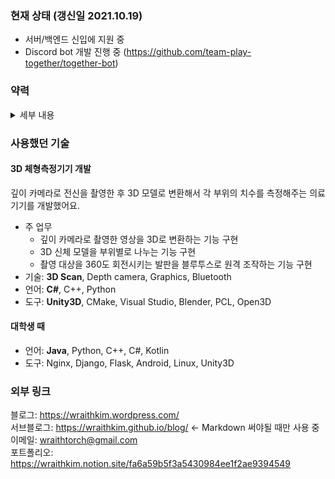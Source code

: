 ### 현재 상태 (갱신일 2021.10.19)

- 서버/백엔드 신입에 지원 중
- Discord bot 개발 진행 중 (https://github.com/team-play-together/together-bot)

### 약력

<details>
<summary markdown="span">세부 내용</summary>
2014.03 ~ 2019.02 중앙대 서울캠퍼스 컴퓨터공학부 수석 졸업 (졸업평점 4.38/4.5)<br>
2018.12 ~ 2021.02 의료기기 스타트업 '팀엘리시움' 근무 (병역특례, 3D 체형측정기기 개발)  
</details>

### 사용했던 기술

#### 3D 체형측정기기 개발

깊이 카메라로 전신을 촬영한 후 3D 모델로 변환해서 각 부위의 치수를 측정해주는 의료기기를 개발했어요.

- 주 업무 
  - 깊이 카메라로 촬영한 영상을 3D로 변환하는 기능 구현
  - 3D 신체 모델을 부위별로 나누는 기능 구현
  - 촬영 대상을 360도 회전시키는 발판을 블루투스로 원격 조작하는 기능 구현
- 기술: **3D Scan**, Depth camera, Graphics, Bluetooth
- 언어: **C#**, C++, Python
- 도구: **Unity3D**, CMake, Visual Studio, Blender, PCL, Open3D

#### 대학생 때

- 언어: **Java**, Python, C++, C#, Kotlin
- 도구: Nginx, Django, Flask, Android, Linux, Unity3D

### 외부 링크

블로그: https://wraithkim.wordpress.com/  
서브블로그: https://wraithkim.github.io/blog/ <- Markdown 써야될 때만 사용 중  
이메일: wraithtorch@gmail.com  
포트폴리오: https://wraithkim.notion.site/fa6a59b5f3a5430984ee1f2ae9394549
<!--
**WraithKim/WraithKim** is a ✨ _special_ ✨ repository because its `README.md` (this file) appears on your GitHub profile.

Here are some ideas to get you started:

- 🔭 I’m currently working on ...
- 🌱 I’m currently learning ...
- 👯 I’m looking to collaborate on ...
- 🤔 I’m looking for help with ...
- 💬 Ask me about ...
- 📫 How to reach me: ...
- 😄 Pronouns: ...
- ⚡ Fun fact: ...
-->
